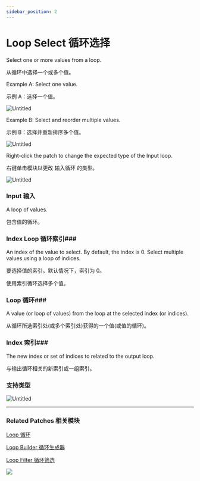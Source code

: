 ```yaml
---
sidebar_position: 2
---
```


# Loop Select 循环选择

Select one or more values from a loop.

从循环中选择一个或多个值。

Example A: Select one value.

示例 A：选择一个值。

![Untitled](https://s3.us-west-2.amazonaws.com/secure.notion-static.com/e8f15f43-1887-41ce-885c-517bb7c3766c/Untitled.png?X-Amz-Algorithm=AWS4-HMAC-SHA256&X-Amz-Content-Sha256=UNSIGNED-PAYLOAD&X-Amz-Credential=AKIAT73L2G45EIPT3X45%2F20220602%2Fus-west-2%2Fs3%2Faws4_request&X-Amz-Date=20220602T173528Z&X-Amz-Expires=86400&X-Amz-Signature=380a6ebda0098467257ead41e17e27154748cbb6dc086fd0a31f35ff78e8bedb&X-Amz-SignedHeaders=host&response-content-disposition=filename%20%3D%22Untitled.png%22&x-id=GetObject)

Example B: Select and reorder multiple values.

示例 B：选择并重新排序多个值。

![Untitled](https://s3.us-west-2.amazonaws.com/secure.notion-static.com/0972c5f9-94bf-438f-8fec-54a89062624f/Untitled.png?X-Amz-Algorithm=AWS4-HMAC-SHA256&X-Amz-Content-Sha256=UNSIGNED-PAYLOAD&X-Amz-Credential=AKIAT73L2G45EIPT3X45%2F20220602%2Fus-west-2%2Fs3%2Faws4_request&X-Amz-Date=20220602T173536Z&X-Amz-Expires=86400&X-Amz-Signature=0079a1617216fae7561cffc1d40563f48f295b3b37e1a592f19a75d96cc6a588&X-Amz-SignedHeaders=host&response-content-disposition=filename%20%3D%22Untitled.png%22&x-id=GetObject)

Right-click the patch to change the expected type of the Input loop.

右键单击模块以更改 输入循环 的类型。

![Untitled](https://s3.us-west-2.amazonaws.com/secure.notion-static.com/f7b7c9b1-f9a4-4974-851d-59c2158c3c64/Untitled.png?X-Amz-Algorithm=AWS4-HMAC-SHA256&X-Amz-Content-Sha256=UNSIGNED-PAYLOAD&X-Amz-Credential=AKIAT73L2G45EIPT3X45%2F20220602%2Fus-west-2%2Fs3%2Faws4_request&X-Amz-Date=20220602T173546Z&X-Amz-Expires=86400&X-Amz-Signature=4f775fb49480010f0e57e2f6627ff888ec3ccfe9ee82c53bbebef926587d75ef&X-Amz-SignedHeaders=host&response-content-disposition=filename%20%3D%22Untitled.png%22&x-id=GetObject)

### Input 输入

A loop of values.

包含值的循环。

### Index Loop 循环索引### 

An index of the value to select. By default, the index is 0. Select multiple values using a loop of indices.

要选择值的索引。默认情况下，索引为 0。

使用索引循环选择多个值。

### Loop 循环### 

A value (or loop of values) from the loop at the selected index (or indices).

从循环所选索引处(或多个索引处)获得的一个值(或值的循环)。

### Index 索引### 

The new index or set of indices to related to the output loop.

与输出循环相关的新索引或一组索引。

### 支持类型

![Untitled](https://s3.us-west-2.amazonaws.com/secure.notion-static.com/2618d2d2-cfba-44fd-8aac-64658ebfad0b/Untitled.png?X-Amz-Algorithm=AWS4-HMAC-SHA256&X-Amz-Content-Sha256=UNSIGNED-PAYLOAD&X-Amz-Credential=AKIAT73L2G45EIPT3X45%2F20220602%2Fus-west-2%2Fs3%2Faws4_request&X-Amz-Date=20220602T173556Z&X-Amz-Expires=86400&X-Amz-Signature=36777bcf190f5cb68922f006fd43ba0f2600acf3e415956f7f6f4655ef433a08&X-Amz-SignedHeaders=host&response-content-disposition=filename%20%3D%22Untitled.png%22&x-id=GetObject)

------

### Related Patches 相关模块

[Loop 循环](https://www.notion.so/Loop-6cc974bf77e84e7aaf7836927011540b)

[Loop Builder 循环生成器](https://www.notion.so/Loop-Builder-64d346e189494fa9b48050aac8eb8eff)

[Loop Filter 循环筛选](https://www.notion.so/Loop-Filter-8ea17b26dfa242f6a78d8c4e23f0f69f)

![](https://s3.us-west-2.amazonaws.com/secure.notion-static.com/4e10ce59-8d47-48a6-bf49-19d5d631b54a/Untitled.png?X-Amz-Algorithm=AWS4-HMAC-SHA256&X-Amz-Content-Sha256=UNSIGNED-PAYLOAD&X-Amz-Credential=AKIAT73L2G45EIPT3X45%2F20220602%2Fus-west-2%2Fs3%2Faws4_request&X-Amz-Date=20220602T173605Z&X-Amz-Expires=86400&X-Amz-Signature=b348350b67373f254a8368a6689d4d5b8d676805f6987cc1f2fc9d3d13279138&X-Amz-SignedHeaders=host&response-content-disposition=filename%20%3D%22Untitled.png%22&x-id=GetObject)

